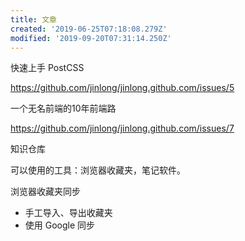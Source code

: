 ```yaml
---
title: 文章
created: '2019-06-25T07:18:08.279Z'
modified: '2019-09-20T07:31:14.250Z'
---
```



快速上手 PostCSS

<https://github.com/jinlong/jinlong.github.com/issues/5>

一个无名前端的10年前端路

<https://github.com/jinlong/jinlong.github.com/issues/7>

知识仓库

可以使用的工具：浏览器收藏夹，笔记软件。

浏览器收藏夹同步

- 手工导入、导出收藏夹
- 使用 Google 同步

